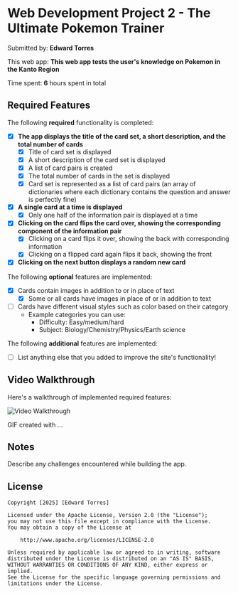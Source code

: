 # Web Development Project 2 - The Ultimate Pokemon Trainer

Submitted by: **Edward Torres**

This web app: **This web app tests the user's knowledge on Pokemon in the Kanto Region**

Time spent: **6** hours spent in total

## Required Features

The following **required** functionality is completed:


- [x] **The app displays the title of the card set, a short description, and the total number of cards**
  - [x] Title of card set is displayed 
  - [x] A short description of the card set is displayed 
  - [x] A list of card pairs is created
  - [x] The total number of cards in the set is displayed 
  - [x] Card set is represented as a list of card pairs (an array of dictionaries where each dictionary contains the question and answer is perfectly fine)
- [x] **A single card at a time is displayed**
  - [x] Only one half of the information pair is displayed at a time
- [x] **Clicking on the card flips the card over, showing the corresponding component of the information pair**
  - [x] Clicking on a card flips it over, showing the back with corresponding information 
  - [x] Clicking on a flipped card again flips it back, showing the front
- [x] **Clicking on the next button displays a random new card**

The following **optional** features are implemented:

- [x] Cards contain images in addition to or in place of text
  - [x] Some or all cards have images in place of or in addition to text
- [ ] Cards have different visual styles such as color based on their category
  - Example categories you can use:
    - Difficulty: Easy/medium/hard
    - Subject: Biology/Chemistry/Physics/Earth science

The following **additional** features are implemented:

* [ ] List anything else that you added to improve the site's functionality!

## Video Walkthrough

Here's a walkthrough of implemented required features:

<img src='http://i.imgur.com/link/to/your/gif/file.gif' title='Video Walkthrough' width='' alt='Video Walkthrough' />

<!-- Replace this with whatever GIF tool you used! -->
GIF created with ...  
<!-- Recommended tools:
[Kap](https://getkap.co/) for macOS
[ScreenToGif](https://www.screentogif.com/) for Windows
[peek](https://github.com/phw/peek) for Linux. -->

## Notes

Describe any challenges encountered while building the app.

## License

    Copyright [2025] [Edward Torres]

    Licensed under the Apache License, Version 2.0 (the "License");
    you may not use this file except in compliance with the License.
    You may obtain a copy of the License at

        http://www.apache.org/licenses/LICENSE-2.0

    Unless required by applicable law or agreed to in writing, software
    distributed under the License is distributed on an "AS IS" BASIS,
    WITHOUT WARRANTIES OR CONDITIONS OF ANY KIND, either express or implied.
    See the License for the specific language governing permissions and
    limitations under the License.